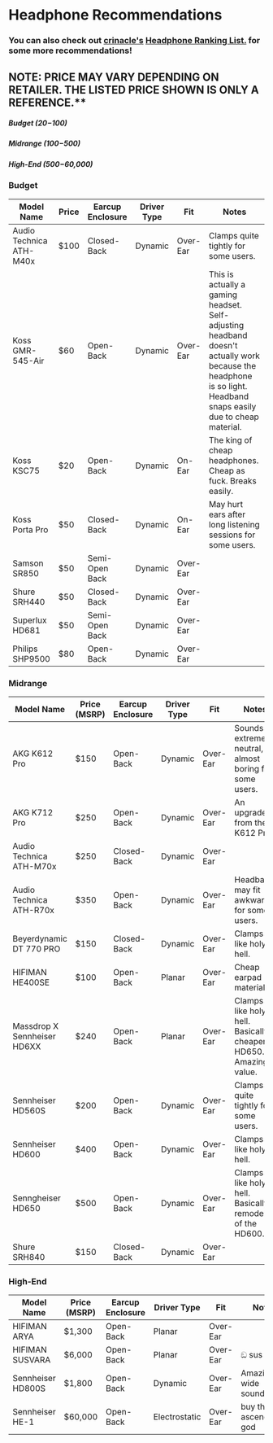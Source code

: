 # Headphone Recommendations

### You can also check out [crinacle's](https://crinacle.com/) **[Headphone Ranking List.](https://crinacle.com/rankings/headphones/) for some more recommendations!**

## NOTE: PRICE **MAY VARY** DEPENDING ON RETAILER. THE LISTED PRICE SHOWN IS ONLY A REFERENCE.**

##### Budget ($20-$100)
##### Midrange ($100-$500) 
##### High-End ($500-$60,000)

### Budget

| Model Name               | Price | Earcup Enclosure | Driver Type | Fit      | Notes
| ------------------------ | ----- | ---------------- | ------------| -------- | ----------------
| Audio Technica ATH-M40x  | $100  | Closed-Back      | Dynamic     | Over-Ear | Clamps quite tightly for some users.
| Koss GMR-545-Air         | $60   | Open-Back        | Dynamic     | Over-Ear | This is actually a gaming headset. Self-adjusting headband doesn't actually work because the headphone is so light. Headband snaps easily due to cheap material.
| Koss KSC75               | $20   | Open-Back        | Dynamic     | On-Ear   | The king of cheap headphones. Cheap as fuck. Breaks easily.
| Koss Porta Pro           | $50   | Closed-Back      | Dynamic     | On-Ear   | May hurt ears after long listening sessions for some users.
| Samson SR850             | $50   | Semi-Open Back   | Dynamic     | Over-Ear |
| Shure SRH440             | $50   | Closed-Back      | Dynamic     | Over-Ear |
| Superlux HD681           | $50  | Semi-Open Back   | Dynamic     | Over-Ear |
| Philips SHP9500          | $80  | Open-Back        | Dynamic     | Over-Ear |

### Midrange

| Model Name                  | Price (MSRP) | Earcup Enclosure | Driver Type | Fit       | Notes
| --------------------------- | ------------ | ---------------- | ------------| --------- | ---------------------------------------------------------------- |
| AKG K612 Pro                | $150         | Open-Back        | Dynamic     | Over-Ear  | Sounds extremely neutral, almost boring for some users.          |
| AKG K712 Pro                | $250         | Open-Back        | Dynamic     | Over-Ear  | An upgrade from the K612 Pro.
| Audio Technica ATH-M70x     | $250         | Closed-Back      | Dynamic     | Over-Ear  |
| Audio Technica ATH-R70x     | $350         | Open-Back        | Dynamic     | Over-Ear  | Headband may fit awkwardly for some users.                       |
| Beyerdynamic DT 770 PRO     | $150         | Closed-Back      | Dynamic     | Over-Ear  | Clamps like holy hell.                                           |
| HIFIMAN HE400SE             | $100         | Open-Back        | Planar      | Over-Ear  | Cheap earpad material.                                           |
| Massdrop X Sennheiser HD6XX | $240         | Open-Back        | Planar      | Over-Ear  | Clamps like holy hell. Basically a cheaper HD650. Amazing value. |
| Sennheiser HD560S           | $200         | Open-Back        | Dynamic     | Over-Ear  | Clamps quite tightly for some users.                             |
| Sennheiser HD600            | $400         | Open-Back        | Dynamic     | Over-Ear  | Clamps like holy hell.                                           |
| Senngheiser HD650           | $500         | Open-Back        | Dynamic     | Over-Ear  | Clamps like holy hell. Basically a remodel of the HD600.         |
| Shure SRH840                | $150         | Closed-Back      | Dynamic     | Over-Ear  |

### High-End

| Model Name               | Price (MSRP)  | Earcup Enclosure | Driver Type   | Fit       | Notes                               |
| ------------------------ | ------------- | ---------------- | ------------- | --------- | ----------------------------------- |
| HIFIMAN ARYA             | $1,300        | Open-Back        | Planar        | Over-Ear  | 
| HIFIMAN SUSVARA          | $6,000        | Open-Back        | Planar        | Over-Ear  | ඞ sus                              |
| Sennheiser HD800S        | $1,800        | Open-Back        | Dynamic       | Over-Ear  | Amazingly wide soundstage.          |
| Sennheiser HE-1          | $60,000       | Open-Back        | Electrostatic | Over-Ear  | buy this to ascend to god           |








